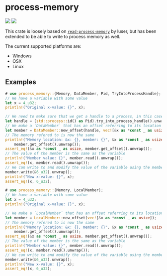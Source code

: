 # process-memory
[![](https://img.shields.io/crates/v/process-memory.svg)](https://crates.io/crates/process-memory)
[![](https://docs.rs/process-memory/badge.svg)](https://docs.rs/process-memory)

This crate is loosely based on [`read-process-memory`](https://github.com/luser/read-process-memory) by luser, but has been extended to be able to write to process memory as well.

The current supported platforms are:
 - Windows
 - OSX
 - Linux

## Examples
```rust
# use process_memory::{Memory, DataMember, Pid, TryIntoProcessHandle};
// We have a variable with some value
let x = 4_u32;
println!("Original x-value: {}", x);

// We need to make sure that we get a handle to a process, in this case, ourselves
let handle = (std::process::id() as Pid).try_into_process_handle().unwrap();
// We make a `DataMember` that has an offset referring to its location in memory
let member = DataMember::new_offset(handle, vec![&x as *const _ as usize]);
// The memory refered to is now the same
println!("Memory location: &x: {}, member: {}", &x as *const _ as usize,
    member.get_offset().unwrap());
assert_eq!(&x as *const _ as usize, member.get_offset().unwrap());
// The value of the member is the same as the variable
println!("Member value: {}", member.read().unwrap());
assert_eq!(x, member.read().unwrap());
// We can write to and modify the value of the variable using the member
member.write(&6_u32).unwrap();
println!("New x-value: {}", x);
assert_eq!(x, 6_u32);
```
```rust
# use process_memory::{Memory, LocalMember};
// We have a variable with some value
let x = 4_u32;
println!("Original x-value: {}", x);

// We make a `LocalMember` that has an offset referring to its location in memory
let member = LocalMember::new_offset(vec![&x as *const _ as usize]);
// The memory refered to is now the same
println!("Memory location: &x: {}, member: {}", &x as *const _ as usize,
    member.get_offset().unwrap());
assert_eq!(&x as *const _ as usize, member.get_offset().unwrap());
// The value of the member is the same as the variable
println!("Member value: {}", member.read().unwrap());
assert_eq!(x, member.read().unwrap());
// We can write to and modify the value of the variable using the member
member.write(&6_u32).unwrap();
println!("New x-value: {}", x);
assert_eq!(x, 6_u32);
```
